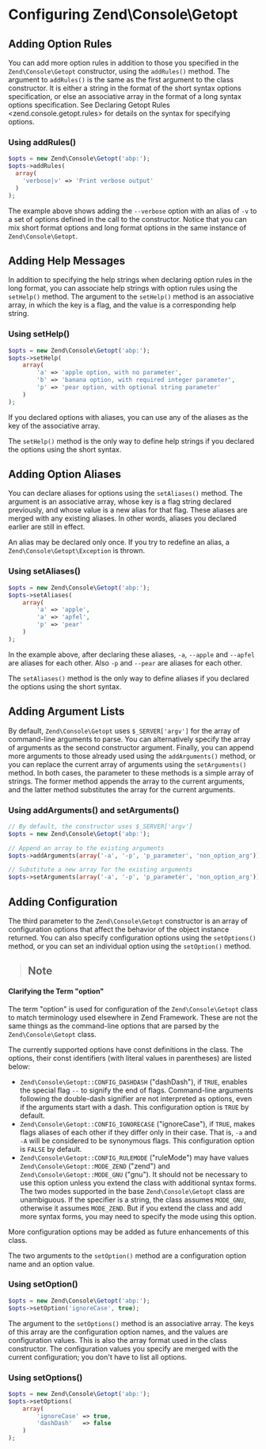 # Configuring Zend\\Console\\Getopt

## Adding Option Rules

You can add more option rules in addition to those you specified in the `Zend\Console\Getopt`
constructor, using the `addRules()` method. The argument to `addRules()` is the same as the first
argument to the class constructor. It is either a string in the format of the short syntax options
specification, or else an associative array in the format of a long syntax options specification.
See Declaring Getopt Rules
&lt;zend.console.getopt.rules&gt; for details on the syntax for specifying options.

### Using addRules()

```php
$opts = new Zend\Console\Getopt('abp:');
$opts->addRules(
  array(
    'verbose|v' => 'Print verbose output'
  )
);
```

The example above shows adding the `--verbose` option with an alias of `-v` to a set of options
defined in the call to the constructor. Notice that you can mix short format options and long format
options in the same instance of `Zend\Console\Getopt`.

## Adding Help Messages

In addition to specifying the help strings when declaring option rules in the long format, you can
associate help strings with option rules using the `setHelp()` method. The argument to the
`setHelp()` method is an associative array, in which the key is a flag, and the value is a
corresponding help string.

### Using setHelp()

```php
$opts = new Zend\Console\Getopt('abp:');
$opts->setHelp(
    array(
        'a' => 'apple option, with no parameter',
        'b' => 'banana option, with required integer parameter',
        'p' => 'pear option, with optional string parameter'
    )
);
```

If you declared options with aliases, you can use any of the aliases as the key of the associative
array.

The `setHelp()` method is the only way to define help strings if you declared the options using the
short syntax.

## Adding Option Aliases

You can declare aliases for options using the `setAliases()` method. The argument is an associative
array, whose key is a flag string declared previously, and whose value is a new alias for that flag.
These aliases are merged with any existing aliases. In other words, aliases you declared earlier are
still in effect.

An alias may be declared only once. If you try to redefine an alias, a
`Zend\Console\Getopt\Exception` is thrown.

### Using setAliases()

```php
$opts = new Zend\Console\Getopt('abp:');
$opts->setAliases(
    array(
        'a' => 'apple',
        'a' => 'apfel',
        'p' => 'pear'
    )
);
```

In the example above, after declaring these aliases, `-a`, `--apple` and `--apfel` are aliases for
each other. Also `-p` and `--pear` are aliases for each other.

The `setAliases()` method is the only way to define aliases if you declared the options using the
short syntax.

## Adding Argument Lists

By default, `Zend\Console\Getopt` uses `$_SERVER['argv']` for the array of command-line arguments to
parse. You can alternatively specify the array of arguments as the second constructor argument.
Finally, you can append more arguments to those already used using the `addArguments()` method, or
you can replace the current array of arguments using the `setArguments()` method. In both cases, the
parameter to these methods is a simple array of strings. The former method appends the array to the
current arguments, and the latter method substitutes the array for the current arguments.

### Using addArguments() and setArguments()

```php
// By default, the constructor uses $_SERVER['argv']
$opts = new Zend\Console\Getopt('abp:');

// Append an array to the existing arguments
$opts->addArguments(array('-a', '-p', 'p_parameter', 'non_option_arg'));

// Substitute a new array for the existing arguments
$opts->setArguments(array('-a', '-p', 'p_parameter', 'non_option_arg'));
```

## Adding Configuration

The third parameter to the `Zend\Console\Getopt` constructor is an array of configuration options
that affect the behavior of the object instance returned. You can also specify configuration options
using the `setOptions()` method, or you can set an individual option using the `setOption()` method.

> ## Note
#### Clarifying the Term "option"
The term "option" is used for configuration of the `Zend\Console\Getopt` class to match terminology
used elsewhere in Zend Framework. These are not the same things as the command-line options that are
parsed by the `Zend\Console\Getopt` class.

The currently supported options have const definitions in the class. The options, their const
identifiers (with literal values in parentheses) are listed below:

- `Zend\Console\Getopt::CONFIG_DASHDASH` ("dashDash"), if `TRUE`, enables the special flag `--` to
signify the end of flags. Command-line arguments following the double-dash signifier are not
interpreted as options, even if the arguments start with a dash. This configuration option is `TRUE`
by default.
- `Zend\Console\Getopt::CONFIG_IGNORECASE` ("ignoreCase"), if `TRUE`, makes flags aliases of each
other if they differ only in their case. That is, `-a` and `-A` will be considered to be synonymous
flags. This configuration option is `FALSE` by default.
- `Zend\Console\Getopt::CONFIG_RULEMODE` ("ruleMode") may have values
`Zend\Console\Getopt::MODE_ZEND` ("zend") and `Zend\Console\Getopt::MODE_GNU` ("gnu"). It should not
be necessary to use this option unless you extend the class with additional syntax forms. The two
modes supported in the base `Zend\Console\Getopt` class are unambiguous. If the specifier is a
string, the class assumes `MODE_GNU`, otherwise it assumes `MODE_ZEND`. But if you extend the class
and add more syntax forms, you may need to specify the mode using this option.

More configuration options may be added as future enhancements of this class.

The two arguments to the `setOption()` method are a configuration option name and an option value.

### Using setOption()

```php
$opts = new Zend\Console\Getopt('abp:');
$opts->setOption('ignoreCase', true);
```

The argument to the `setOptions()` method is an associative array. The keys of this array are the
configuration option names, and the values are configuration values. This is also the array format
used in the class constructor. The configuration values you specify are merged with the current
configuration; you don't have to list all options.

### Using setOptions()

```php
$opts = new Zend\Console\Getopt('abp:');
$opts->setOptions(
    array(
        'ignoreCase' => true,
        'dashDash'   => false
    )
);
```
